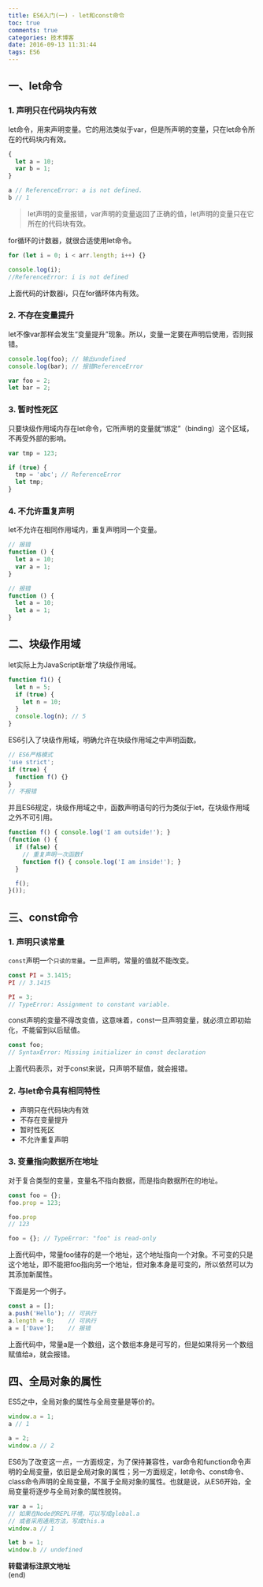 ```yaml
---
title: ES6入门(一) - let和const命令
toc: true
comments: true
categories: 技术博客
date: 2016-09-13 11:31:44
tags: ES6
---
```


## 一、let命令

### 1. 声明只在代码块内有效

let命令，用来声明变量。它的用法类似于var，但是所声明的变量，只在let命令所在的代码块内有效。

```js
{
  let a = 10;
  var b = 1;
}

a // ReferenceError: a is not defined.
b // 1
```
<!-- more -->
>let声明的变量报错，var声明的变量返回了正确的值，let声明的变量只在它所在的代码块有效。

for循环的计数器，就很合适使用let命令。

```js
for (let i = 0; i < arr.length; i++) {}

console.log(i);
//ReferenceError: i is not defined
```
上面代码的计数器i，只在for循环体内有效。

### 2. 不存在变量提升

let不像var那样会发生“变量提升”现象。所以，变量一定要在声明后使用，否则报错。

```js
console.log(foo); // 输出undefined
console.log(bar); // 报错ReferenceError

var foo = 2;
let bar = 2;
```

### 3. 暂时性死区

只要块级作用域内存在let命令，它所声明的变量就“绑定”（binding）这个区域，不再受外部的影响。
```js
var tmp = 123;

if (true) {
  tmp = 'abc'; // ReferenceError
  let tmp;
}
```

### 4. 不允许重复声明

let不允许在相同作用域内，重复声明同一个变量。
```js
// 报错
function () {
  let a = 10;
  var a = 1;
}

// 报错
function () {
  let a = 10;
  let a = 1;
}
```

## 二、块级作用域

let实际上为JavaScript新增了块级作用域。

```js
function f1() {
  let n = 5;
  if (true) {
    let n = 10;
  }
  console.log(n); // 5
}
```

ES6引入了块级作用域，明确允许在块级作用域之中声明函数。

```js
// ES6严格模式
'use strict';
if (true) {
  function f() {}
}
// 不报错
```
并且ES6规定，块级作用域之中，函数声明语句的行为类似于let，在块级作用域之外不可引用。

```js
function f() { console.log('I am outside!'); }
(function () {
  if (false) {
    // 重复声明一次函数f
    function f() { console.log('I am inside!'); }
  }

  f();
}());
```

## 三、const命令

### 1. 声明只读常量

`const`声明一个`只读的常量`。一旦声明，常量的值就不能改变。

```js
const PI = 3.1415;
PI // 3.1415

PI = 3;
// TypeError: Assignment to constant variable.
```

const声明的变量不得改变值，这意味着，const一旦声明变量，就必须立即初始化，不能留到以后赋值。

```js
const foo;
// SyntaxError: Missing initializer in const declaration
```

上面代码表示，对于const来说，只声明不赋值，就会报错。

### 2. 与let命令具有相同特性

* 声明只在代码块内有效
* 不存在变量提升
* 暂时性死区
* 不允许重复声明

### 3. 变量指向数据所在地址

对于复合类型的变量，变量名不指向数据，而是指向数据所在的地址。

```js
const foo = {};
foo.prop = 123;

foo.prop
// 123

foo = {}; // TypeError: "foo" is read-only
```
上面代码中，常量foo储存的是一个地址，这个地址指向一个对象。不可变的只是这个地址，即不能把foo指向另一个地址，但对象本身是可变的，所以依然可以为其添加新属性。

下面是另一个例子。

```js
const a = [];
a.push('Hello'); // 可执行
a.length = 0;    // 可执行
a = ['Dave'];    // 报错
```
上面代码中，常量a是一个数组，这个数组本身是可写的，但是如果将另一个数组赋值给a，就会报错。

## 四、全局对象的属性

ES5之中，全局对象的属性与全局变量是等价的。

```js
window.a = 1;
a // 1

a = 2;
window.a // 2
```

ES6为了改变这一点，一方面规定，为了保持兼容性，var命令和function命令声明的全局变量，依旧是全局对象的属性；另一方面规定，let命令、const命令、class命令声明的全局变量，不属于全局对象的属性。也就是说，从ES6开始，全局变量将逐步与全局对象的属性脱钩。

```js
var a = 1;
// 如果在Node的REPL环境，可以写成global.a
// 或者采用通用方法，写成this.a
window.a // 1

let b = 1;
window.b // undefined
```


**转载请标注原文地址**                           
(end)